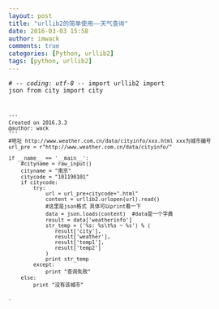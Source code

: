 ```yaml
---
layout: post
title: "urllib2的简单使用——天气查询"
date: 2016-03-03 15:58
author: imwack
comments: true
categories: [Python, urllib2]
tags: [python, urllib2]
---
```



<code class=""># -*- coding: utf-8 -*-
    import urllib2
    import json
    from city import city
    
    '''
    Created on 2016.3.3
    @author: wack
    '''
    #地址 http://www.weather.com.cn/data/cityinfo/xxx.html xxx为城市编号
    url_pre = r"http://www.weather.com.cn/data/cityinfo/"
    
    if __name__ == '__main__':
        #cityname = raw_input()
        cityname = "南京"
        citycode = "101190101"
        if citycode:
            try:
                url = url_pre+citycode+".html"
                content = urllib2.urlopen(url).read()   
                #这里是json格式 具体可以print看一下
                data = json.loads(content)  #data是一个字典
                result = data['weatherinfo']
                str_temp = ('%s: %s\t%s ~ %s') % (
                   result['city'],
                   result['weather'],
                   result['temp1'],
                   result['temp2']
                )
                print str_temp
            except:
                print "查询失败"
        else:
            print "没有该城市"
        
        
    `

&nbsp;
